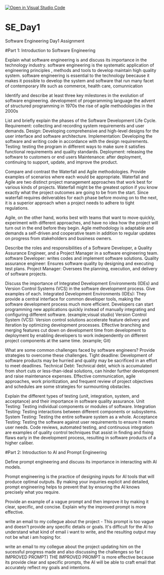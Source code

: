 [![Open in Visual Studio Code](https://classroom.github.com/assets/open-in-vscode-2e0aaae1b6195c2367325f4f02e2d04e9abb55f0b24a779b69b11b9e10269abc.svg)](https://classroom.github.com/online_ide?assignment_repo_id=15568113&assignment_repo_type=AssignmentRepo)
# SE_Day1
Software Engineering Day1 Assignment

#Part 1: Introduction to Software Engineering

Explain what software engineering is and discuss its importance in the technology industry.
software engineering is the systematic application of engineering principles , methods and tools to develop maintain high quality system.
software engineering is essential to the technology beecause it makes it possible to develop the system and software that run many facet of contemporary life such as commerce, health care, comunnication

Identify and describe at least three key milestones in the evolution of software engineering.
development of progeramming language 
the advent of structured programming in 1970s
the rise of agile methodologies in the 2000s

List and briefly explain the phases of the Software Development Life Cycle.
Requirement: collecting and recording system requirements and user demands.
Design: Developing comprehensive and high-level designs for the user interface and software architecture.
Implementation: Developing the software and writing code in accordance with the design requirements.
Testing: testing the program in different ways to make sure it satisfies functional requirements and quality standards.
Deployment: releasing the software to customers or end users
Maintenance: after deployment, continuing to support, update, and improve the product.

Compare and contrast the Waterfall and Agile methodologies. Provide examples of scenarios where each would be appropriate.
Waterfall and Agile are two distinct project management approaches that work best for various kinds of projects. Waterfall might be the greatest option if you know exactly what the project outcomes are going to be from the start. Since waterfall requires deliverables for each phase before moving on to the next, it is a superior approach when a project needs to adhere to tight regulations.

Agile, on the other hand, works best with teams that want to move quickly, experiment with different approaches, and have no idea how the project will turn out in the end before they begin. Agile methodology is adaptable and demands a self-driven and cooperative team in addition to regular updates on progress from stakeholders and business owners.

Describe the roles and responsibilities of a Software Developer, a Quality Assurance Engineer, and a Project Manager in a software engineering team.
software Developer: writes codes and implement software solutions.
Quality assurance engineer:  Ensures software quality by designing and executing test plans.
Project Manager: Oversees the planning, execution, and delivery of software projects. 

Discuss the importance of Integrated Development Environments (IDEs) and Version Control Systems (VCS) in the software development process. Give examples of each.
Integrated Development Environments (IDEs): They provide a central interface for common developer tools, making the software development process much more efficient. Developers can start programming new applications quickly instead of manually integrating and configuring different software. (example;visual studio)
Version Control System (VCS): Version control solutions accelerate feature delivery and iteration by optimizing development processes. Effective branching and merging features cut down on development time from development to deployment by enabling developers to work independently on different project components at the same time. (example; Git)

What are some common challenges faced by software engineers? Provide strategies to overcome these challenges.
Tight deadline: Development of software products may be hurried and quality may be sacrificed in an effort to meet deadlines.
Technical Debt: Technical debt, which is accumulated from short cuts or less-than-ideal solutions, can hinder further development and raise maintenance expenses.
Effective communication, agile approaches, work prioritization, and frequent review of project objectives and schedules are some strategies for surmounting obstacles.


Explain the different types of testing (unit, integration, system, and acceptance) and their importance in software quality assurance.
Unit Testing: Testing individual components or modules of software.
Integration Testing: Testing interactions between different components or subsystems.
System Testing: Testing the entire software system as a whole.
Acceptance Testing: Testing the software against user requirements to ensure it meets user needs.
Code reviews, automated testing, and continuous integration are examples of quality control techniques that assist in finding and fixing flaws early in the development process, resulting in software products of a higher caliber.



#Part 2: Introduction to AI and Prompt Engineering


Define prompt engineering and discuss its importance in interacting with AI models.

Prompt engineering is the practice of designing inputs for AI tools that will produce optimal outputs.
By making your inquiries explicit and detailed, prompt engineering helps to prevent that by ensuring the AI knows precisely what you require.

Provide an example of a vague prompt and then improve it by making it clear, specific, and concise. Explain why the improved prompt is more effective.

write an email to my collegue about the project - This prompt is too vague and doesn't provide any specific details or goals. It's difficult for the AI to understand what kind of email i want to write, and the resulting output may not be what i am hoping for.

write an email to my collegue about the project updating him on the sucessful progress made and also discussing the challenges so far ( IMPROVED PROMPT)
THE IMPROVED PROMPT is more effective because its provide clear and specific prompts, the AI will be able to craft email that accurately reflect my goals and intentions.


